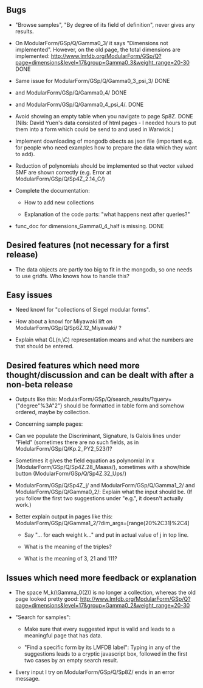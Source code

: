 ## Bugs

  * "Browse samples", "By degree of its field of definition", never gives any results.

  * On ModularForm/GSp/Q/Gamma0_3/ it says "Dimensions not implemented".
    However, on the old page, the total dimensions are implemented:
    http://www.lmfdb.org/ModularForm/GSp/Q?page=dimensions&level=17&group=Gamma0_3&weight_range=20-30
  DONE
  
  * Same issue for ModularForm/GSp/Q/Gamma0_3_psi_3/
  DONE

  * and ModularForm/GSp/Q/Gamma0_4/
  DONE
  
  * and ModularForm/GSp/Q/Gamma0_4_psi_4/.
  DONE

  * Avoid showing an empty table when you navigate to page Sp8Z.
  DONE (Nils: David Yuen's data consisted of html pages - I needed hours
       to put them into a form which could be send to and used in Warwick.)
       
  * Implement downloading of mongodb obects as json file (important e.g. for people
    who need examples how to prepare the data which they want to add).

  * Reduction of polynomials should be implemented so that vector valued SMF are
    shown correctly (e.g. Error at ModularForm/GSp/Q/Sp4Z_2.14_C/)

  * Complete the documentation:

    * How to add new collections

    * Explanation of the code parts: "what happens next after queries?"
    
  * func_doc for dimensions_Gamma0_4_half is missing.
  DONE


## Desired features (not necessary for a first release)

  * The data objects are partly too big to fit in the mongodb, so one needs to use gridfs.
    Who knows how to handle this?
    

## Easy issues

  * Need knowl for "collections of Siegel modular forms".

  * How about a knowl for Miyawaki lift on ModularForm/GSp/Q/Sp6Z.12_Miyawaki/ ?

  * Explain what GL(n,\C) representation means and what the numbers are that should be entered. 



## Desired features which need more thought/discussion and can be dealt with after a non-beta release

  * Outputs like this: ModularForm/GSp/Q/search_results/?query={"degree"%3A"2"}
    should be formatted in table form and somehow ordered, maybe by collection.

  * Concerning sample pages:

  * Can we populate the Discriminant, Signature, Is Galois lines under "Field"
    (sometimes there are no such fields, as in ModularForm/GSp/Q/Kp.2_PY2_523/)?

  * Sometimes it gives the field equation as polynomial in x
    (ModularForm/GSp/Q/Sp4Z.28_Maass/), sometimes with a show/hide button
    (ModularForm/GSp/Q/Sp4Z.32_Ups/)



  * ModularForm/GSp/Q/Sp4Z_j/ and ModularForm/GSp/Q/Gamma1_2/ and ModularForm/GSp/Q/Gamma0_2/:
    Explain what the input should be. (If you follow the first two suggestions under "e.g.",
    it doesn't actually work.)

  * Better explain output in pages like this:
   ModularForm/GSp/Q/Gamma1_2/?dim_args=[range(20%2C31)%2C4]

    * Say "... for each weight k..." and put in actual value of j in top line.

    * What is the meaning of the triples?

    * What is the meaning of 3, 21 and 111?



## Issues which need more feedback or explanation

  * The space M_k(\Gamma_0(2)) is no longer a collection,
   whereas the old page looked pretty good:
   http://www.lmfdb.org/ModularForm/GSp/Q?page=dimensions&level=17&group=Gamma0_2&weight_range=20-30


  * "Search for samples":

    *  Make sure that every suggested input is valid and leads to a meaningful page that has data.

    * "Find a specific form by its LMFDB label": Typing in any of the suggestions
      leads to a cryptic javascript box, followed in the first two cases by an empty search result.


  * Every input I try on ModularForm/GSp/Q/Sp8Z/ ends in an error message.
